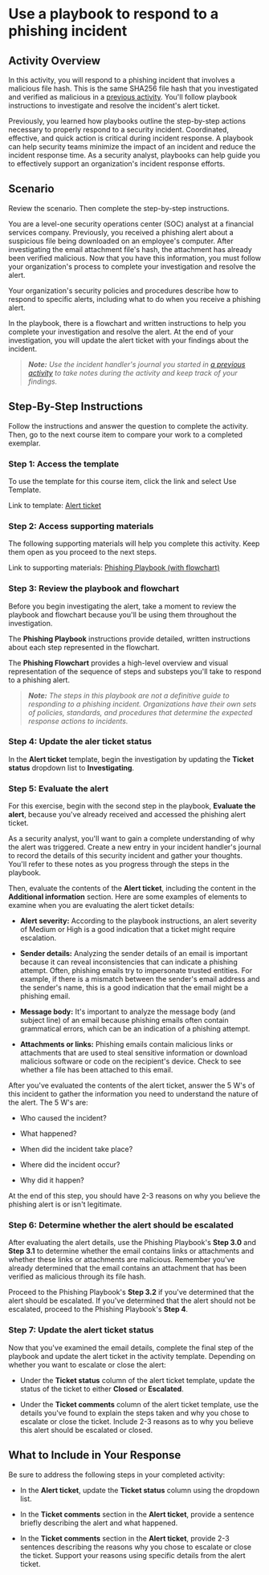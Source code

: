 # Use a playbook to respond to a phishing incident

## Activity Overview
In this activity, you will respond to a phishing incident that involves a malicious file hash. This is the same SHA256 file hash that you investigated and verified as malicious in a [previous activity](/Portfolio%20Activity/Documentation/Investigate%20a%20suspicious%20file%20hash/investigate-a-suspicious-file-hash.md). You'll follow playbook instructions to investigate and resolve the incident's alert ticket.

Previously, you learned how playbooks outline the step-by-step actions necessary to properly respond to a security incident. Coordinated, effective, and quick action is critical during incident response. A playbook can help security teams minimize the impact of an incident and reduce the incident response time. As a security analyst, playbooks can help guide you to effectively support an organization's incident response efforts.

## Scenario
Review the scenario. Then complete the step-by-step instructions.

You are a level-one security operations center (SOC) analyst at a financial services company. Previously, you received a phishing alert about a suspicious file being downloaded on an employee's computer. After investigating the email attachment file's hash, the attachment has already been verified malicious. Now that you have this information, you must follow your organization's process to complete your investigation and resolve the alert.

Your organization's security policies and procedures describe how to respond to specific alerts, including what to do when you receive a phishing alert. 

In the playbook, there is a flowchart and written instructions to help you complete your investigation and resolve the alert. At the end of your investigation, you will update the alert ticket with your findings about the incident.

> ***Note:** Use the incident handler's journal you started in [a previous activity](/Portfolio%20Activity/Documentation/Document%20an%20incident%20with%20an%20incident%20handler's%20journal/document-an-incident-with-an-incident-handler-s-journal.md) to take notes during the activity and keep track of your findings.* 

## Step-By-Step Instructions
Follow the instructions and answer the question to complete the activity. Then, go to the next course item to compare your work to a completed exemplar.

### Step 1: Access the template
To use the template for this course item, click the link and select Use Template.

Link to template: 
[Alert ticket](/Portfolio%20Activity/Documentation/Use%20a%20playbook%20to%20respond%20to%20a%20phishing%20incident/Alert-ticket-template.docx)

### Step 2: Access supporting materials
The following supporting materials will help you complete this activity. Keep them open as you proceed to the next steps. 

Link to supporting materials: 
[Phishing Playbook (with flowchart)](/Portfolio%20Activity/Documentation/Use%20a%20playbook%20to%20respond%20to%20a%20phishing%20incident/Phishing-incident-response-playbook.docx)

### Step 3: Review the playbook and flowchart
Before you begin investigating the alert, take a moment to review the playbook and flowchart because you'll be using them throughout the investigation.

The **Phishing Playbook** instructions provide detailed, written instructions about each step represented in the flowchart.

The **Phishing Flowchart** provides a high-level overview and visual representation of the sequence of steps and substeps you'll take to respond to a phishing alert.

> ***Note:** The steps in this playbook are not a definitive guide to responding to a phishing incident. Organizations have their own sets of policies, standards, and procedures that determine the expected response actions to incidents.*

### Step 4: Update the aler ticket status
In the **Alert ticket** template, begin the investigation by updating the **Ticket status** dropdown list to **Investigating**.

### Step 5: Evaluate the alert
For this exercise, begin with the second step in the playbook, **Evaluate the alert**, because you've already received and accessed the phishing alert ticket. 

As a security analyst, you'll want to gain a complete understanding of why the alert was triggered. Create a new entry in your incident handler's journal to record the details of this security incident and gather your thoughts. You'll refer to these notes as you progress through the steps in the playbook. 

Then, evaluate the contents of the **Alert ticket**, including the content in the **Additional information** section. Here are some examples of elements to examine when you are evaluating the alert ticket details:

- **Alert severity:** According to the playbook instructions, an alert severity of Medium or High is a good indication that a ticket might require escalation.

- **Sender details:** Analyzing the sender details of an email is important because it can reveal inconsistencies that can indicate a phishing attempt. Often, phishing emails try to impersonate trusted entities. For example, if there is a mismatch between the sender's email address and the sender's name, this is a good indication that the email might be a phishing email.

- **Message body:** It's important to analyze the message body (and subject line) of an email because phishing emails often contain grammatical errors, which can be an indication of a phishing attempt.

- **Attachments or links:** Phishing emails contain malicious links or attachments that are used to steal sensitive information or download malicious software or code on the recipient's device. Check to see whether a file has been attached to this email.

After you've evaluated the contents of the alert ticket, answer the 5 W's of this incident to gather the information you need to understand the nature of the alert. The 5 W's are:

- Who caused the incident?

- What happened?

- When did the incident take place?

- Where did the incident occur?

- Why did it happen?

At the end of this step, you should have 2-3 reasons on why you believe the phishing alert is or isn't legitimate.

### Step 6: Determine whether the alert should be escalated
After evaluating the alert details, use the Phishing Playbook's **Step 3.0** and **Step 3.1** to determine whether the email contains links or attachments and whether these links or attachments are malicious. Remember you've already determined that the email contains an attachment that has been verified as malicious through its file hash. 

Proceed to the Phishing Playbook's **Step 3.2** if you've determined that the alert should be escalated. If you've determined that the alert should not be escalated, proceed to the Phishing Playbook's **Step 4**.

### Step 7: Update the alert ticket status
Now that you've examined the email details, complete the final step of the playbook and update the alert ticket in the activity template. Depending on whether you want to escalate or close the alert:

- Under the **Ticket status** column of the alert ticket template, update the status of the ticket to either **Closed** or **Escalated**.

- Under the **Ticket comments** column of the alert ticket template, use the details you've found to explain the steps taken and why you chose to escalate or close the ticket. Include 2-3 reasons as to why you believe this alert should be escalated or closed.

## What to Include in Your Response
Be sure to address the following steps in your completed activity:  

- In the **Alert ticket**, update the **Ticket status** column using the dropdown list.

- In the **Ticket comments** section in the **Alert ticket**, provide a sentence briefly describing the alert and what happened.

- In the **Ticket comments** section in the **Alert ticket**, provide 2-3 sentences describing the reasons why you chose to escalate or close the ticket. Support your reasons using specific details from the alert ticket.